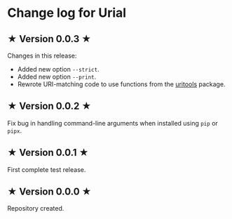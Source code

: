 # Change log for Urial

## ★ Version 0.0.3 ★

Changes in this release:

* Added new option `--strict`.
* Added new option `--print`.
* Rewrote URI-matching code to use functions from the [uritools](https://github.com/tkem/uritools/) package.


## ★ Version 0.0.2 ★

Fix bug in handling command-line arguments when installed using `pip` or `pipx`.


## ★ Version 0.0.1 ★

First complete test release.


## ★ Version 0.0.0 ★

Repository created.
